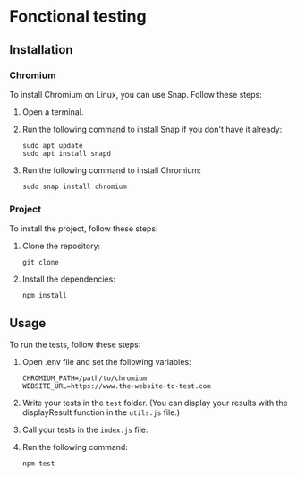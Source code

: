 # Fonctional testing

## Installation

### Chromium

To install Chromium on Linux, you can use Snap. Follow these steps:

1. Open a terminal.

2. Run the following command to install Snap if you don't have it already:
    ```shell
    sudo apt update
    sudo apt install snapd
    ```

3. Run the following command to install Chromium:
    ```shell
    sudo snap install chromium
    ```

### Project

To install the project, follow these steps:

1. Clone the repository:
    ```shell
    git clone
    ```

2. Install the dependencies:
    ```shell
    npm install
    ```

## Usage

To run the tests, follow these steps:

1. Open .env file and set the following variables:
    ```shell
    CHROMIUM_PATH=/path/to/chromium
    WEBSITE_URL=https://www.the-website-to-test.com
    ```

2. Write your tests in the `test` folder. (You can display your results with the displayResult function in the `utils.js` file.)

3. Call your tests in the `index.js` file.

4. Run the following command:
    ```shell
    npm test
    ```